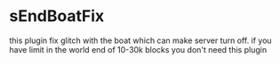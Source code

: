 # sEndBoatFix
this plugin fix glitch with the boat which can make server turn off. if you have limit in the world end of 10-30k blocks you don't need this plugin
